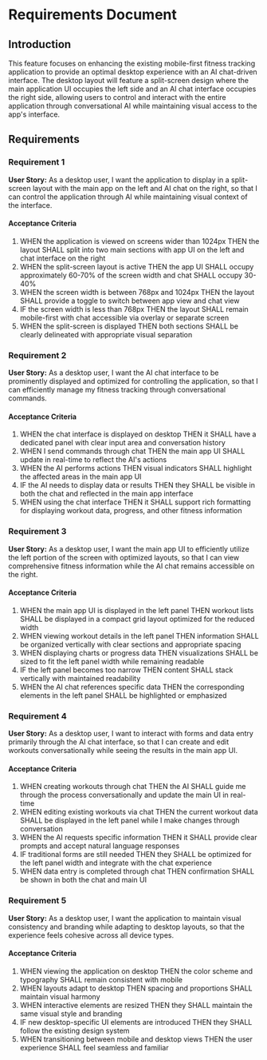 # Requirements Document

## Introduction

This feature focuses on enhancing the existing mobile-first fitness tracking application to provide an optimal desktop experience with an AI chat-driven interface. The desktop layout will feature a split-screen design where the main application UI occupies the left side and an AI chat interface occupies the right side, allowing users to control and interact with the entire application through conversational AI while maintaining visual access to the app's interface.

## Requirements

### Requirement 1

**User Story:** As a desktop user, I want the application to display in a split-screen layout with the main app on the left and AI chat on the right, so that I can control the application through AI while maintaining visual context of the interface.

#### Acceptance Criteria

1. WHEN the application is viewed on screens wider than 1024px THEN the layout SHALL split into two main sections with app UI on the left and chat interface on the right
2. WHEN the split-screen layout is active THEN the app UI SHALL occupy approximately 60-70% of the screen width and chat SHALL occupy 30-40%
3. WHEN the screen width is between 768px and 1024px THEN the layout SHALL provide a toggle to switch between app view and chat view
4. IF the screen width is less than 768px THEN the layout SHALL remain mobile-first with chat accessible via overlay or separate screen
5. WHEN the split-screen is displayed THEN both sections SHALL be clearly delineated with appropriate visual separation

### Requirement 2

**User Story:** As a desktop user, I want the AI chat interface to be prominently displayed and optimized for controlling the application, so that I can efficiently manage my fitness tracking through conversational commands.

#### Acceptance Criteria

1. WHEN the chat interface is displayed on desktop THEN it SHALL have a dedicated panel with clear input area and conversation history
2. WHEN I send commands through chat THEN the main app UI SHALL update in real-time to reflect the AI's actions
3. WHEN the AI performs actions THEN visual indicators SHALL highlight the affected areas in the main app UI
4. IF the AI needs to display data or results THEN they SHALL be visible in both the chat and reflected in the main app interface
5. WHEN using the chat interface THEN it SHALL support rich formatting for displaying workout data, progress, and other fitness information

### Requirement 3

**User Story:** As a desktop user, I want the main app UI to efficiently utilize the left portion of the screen with optimized layouts, so that I can view comprehensive fitness information while the AI chat remains accessible on the right.

#### Acceptance Criteria

1. WHEN the main app UI is displayed in the left panel THEN workout lists SHALL be displayed in a compact grid layout optimized for the reduced width
2. WHEN viewing workout details in the left panel THEN information SHALL be organized vertically with clear sections and appropriate spacing
3. WHEN displaying charts or progress data THEN visualizations SHALL be sized to fit the left panel width while remaining readable
4. IF the left panel becomes too narrow THEN content SHALL stack vertically with maintained readability
5. WHEN the AI chat references specific data THEN the corresponding elements in the left panel SHALL be highlighted or emphasized

### Requirement 4

**User Story:** As a desktop user, I want to interact with forms and data entry primarily through the AI chat interface, so that I can create and edit workouts conversationally while seeing the results in the main app UI.

#### Acceptance Criteria

1. WHEN creating workouts through chat THEN the AI SHALL guide me through the process conversationally and update the main UI in real-time
2. WHEN editing existing workouts via chat THEN the current workout data SHALL be displayed in the left panel while I make changes through conversation
3. WHEN the AI requests specific information THEN it SHALL provide clear prompts and accept natural language responses
4. IF traditional forms are still needed THEN they SHALL be optimized for the left panel width and integrate with the chat experience
5. WHEN data entry is completed through chat THEN confirmation SHALL be shown in both the chat and main UI

### Requirement 5

**User Story:** As a desktop user, I want the application to maintain visual consistency and branding while adapting to desktop layouts, so that the experience feels cohesive across all device types.

#### Acceptance Criteria

1. WHEN viewing the application on desktop THEN the color scheme and typography SHALL remain consistent with mobile
2. WHEN layouts adapt to desktop THEN spacing and proportions SHALL maintain visual harmony
3. WHEN interactive elements are resized THEN they SHALL maintain the same visual style and branding
4. IF new desktop-specific UI elements are introduced THEN they SHALL follow the existing design system
5. WHEN transitioning between mobile and desktop views THEN the user experience SHALL feel seamless and familiar